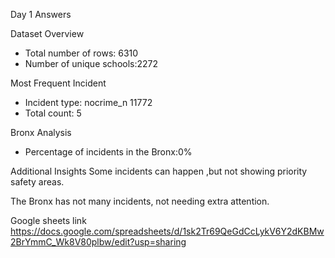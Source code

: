 Day 1 Answers

Dataset Overview
- Total number of rows: 6310
- Number of unique schools:2272

 Most Frequent Incident
- Incident type: nocrime_n 11772
- Total count: 5

Bronx Analysis
- Percentage of incidents in the Bronx:0%

Additional Insights
Some incidents can happen ,but not  showing priority safety areas.


The Bronx has not many incidents, not needing extra attention.



Google sheets  link
https://docs.google.com/spreadsheets/d/1sk2Tr69QeGdCcLykV6Y2dKBMw2BrYmmC_Wk8V80plbw/edit?usp=sharing

